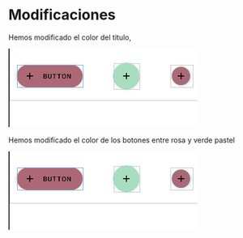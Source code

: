 # Modificaciones 
Hemos modificado el color del titulo,

![](img/Captura1.PNG)

Hemos modificado el color de los botones entre rosa y verde pastel

![](img/Captura1.PNG)